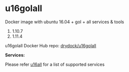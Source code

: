 
# u16golall
Docker image with ubuntu 16.04 + gol + all services &amp; tools

1. 1.10.7
2. 1.11.4

u16golall Docker Hub repo: [drydock/u16golall](https://hub.docker.com/r/drydock/u16golall/)
  
**Services:**

Please refer [u16all](https://github.com/dry-dock/u16all) for a list of supported services



